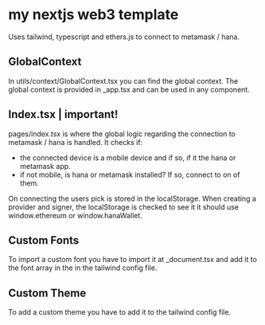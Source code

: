 # my nextjs web3 template

Uses tailwind, typescript and ethers.js to connect to metamask / hana.

## GlobalContext
In utils/context/GlobalContext.tsx you can find the global context. The global context is provided
in _app.tsx and can be used in any component.

## Index.tsx | important!
pages/index.tsx is where the global logic regarding the connection to metamask / hana is handled.
It checks if:
- the connected device is a mobile device and if so, if it the hana or metamask app.
- if not mobile, is hana or metamask installed? If so, connect to on of them.

On connecting the users pick is stored in the localStorage. When creating a provider and
signer, the localStorage is checked to see it it should use window.ethereum or window.hanaWallet.

## Custom Fonts
To import a custom font you have to import it at _document.tsx and add it to the font array in the
in the tailwind config file.

## Custom Theme
To add a custom theme you have to add it to the tailwind config file.

